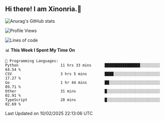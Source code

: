 ## Hi there! I am Xinonria.👋

![Anurag's GitHub stats](https://status-git-main-xinonrias-projects-f26540e3.vercel.app/api?username=xinonria&hide=stars,issues)

<!--START_SECTION:waka-->
![Profile Views](http://img.shields.io/badge/Profile%20Views-0-blue)

![Lines of code](https://img.shields.io/badge/From%20Hello%20World%20I%27ve%20Written-983.0%20thousand%20lines%20of%20code-blue)

📊 **This Week I Spent My Time On** 

```text
💬 Programming Languages: 
Python                   11 hrs 33 mins      ████████████████░░░░░░░░░   64.54 % 
CSV                      3 hrs 5 mins        ████░░░░░░░░░░░░░░░░░░░░░   17.27 % 
Go                       1 hr 44 mins        ██░░░░░░░░░░░░░░░░░░░░░░░   09.71 % 
Other                    31 mins             █░░░░░░░░░░░░░░░░░░░░░░░░   02.91 % 
TypeScript               28 mins             █░░░░░░░░░░░░░░░░░░░░░░░░   02.69 % 
```


 Last Updated on 10/02/2025 22:13:06 UTC
<!--END_SECTION:waka-->

<!--
**xinonria/xinonria** is a ✨ _special_ ✨ repository because its `README.md` (this file) appears on your GitHub profile.

Here are some ideas to get you started:

- 🔭 I’m currently working on ...
- 🌱 I’m currently learning ...
- 👯 I’m looking to collaborate on ...
- 🤔 I’m looking for help with ...
- 💬 Ask me about ...
- 📫 How to reach me: ...
- 😄 Pronouns: ...
- ⚡ Fun fact: ...
-->
